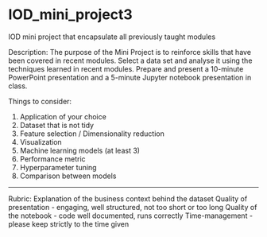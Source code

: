 # IOD_mini_project3
IOD mini project that encapsulate all previously taught modules

Description:
The purpose of the Mini Project is to reinforce skills that have been covered in recent modules. Select a data set and analyse it using the techniques learned in recent modules. Prepare and present a 10-minute PowerPoint presentation and a 5-minute Jupyter notebook presentation in class.

Things to consider:
1. Application of your choice
2. Dataset that is not tidy
3. Feature selection / Dimensionality reduction
4. Visualization
5. Machine learning models (at least 3)
6. Performance metric
7. Hyperparameter tuning
8. Comparison between models
-----------
Rubric:
Explanation of the business context behind the dataset
Quality of presentation - engaging, well structured, not too short or too long
Quality of the notebook - code well documented, runs correctly
Time-management - please keep strictly to the time given

